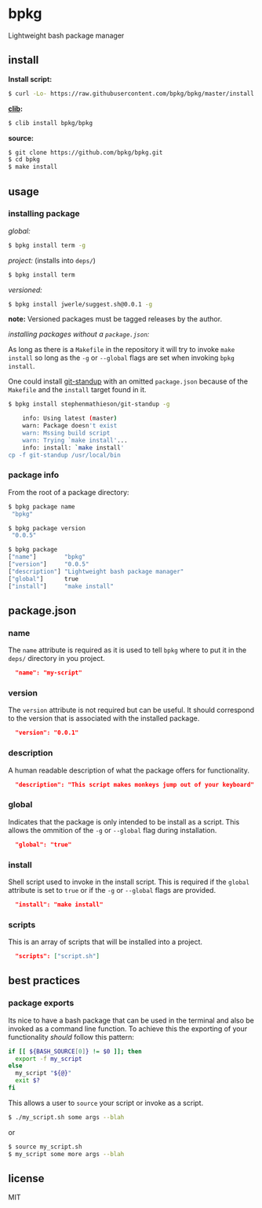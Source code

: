bpkg
====

Lightweight bash package manager

## install

**Install script:**

```sh
$ curl -Lo- https://raw.githubusercontent.com/bpkg/bpkg/master/install.sh | bash
```

**[clib](https://github.com/clibs/clib):**

```sh
$ clib install bpkg/bpkg
```

**source:**

```sh
$ git clone https://github.com/bpkg/bpkg.git
$ cd bpkg
$ make install
```

## usage

### installing package

*global:*

```sh
$ bpkg install term -g
```

*project:* (installs into `deps/`)

```sh
$ bpkg install term
```

*versioned:*

```sh
$ bpkg install jwerle/suggest.sh@0.0.1 -g
```

**note:** Versioned packages must be tagged releases by the author.

*installing packages without a `package.json`:*

As long as there is a `Makefile` in the repository it will try to invoke
`make install` so long as the `-g` or `--global` flags are set when
invoking `bpkg install`.

One could install
[git-standup](https://github.com/stephenmathieson/git-standup) with an
omitted `package.json` because of the `Makefile` and the `install`
target found in it.

```sh
$ bpkg install stephenmathieson/git-standup -g

    info: Using latest (master)
    warn: Package doesn't exist
    warn: Mssing build script
    warn: Trying `make install'...
    info: install: `make install'
cp -f git-standup /usr/local/bin
```

### package info

From the root of a package directory:

```sh
$ bpkg package name
 "bpkg"
```

```sh
$ bpkg package version
 "0.0.5"
```

```sh
$ bpkg package
["name"]        "bpkg"
["version"]     "0.0.5"
["description"] "Lightweight bash package manager"
["global"]      true
["install"]     "make install"
```

## package.json

### name

The `name` attribute is required as it is used to tell `bpkg` where to
put it in the `deps/` directory in you project.

```json
  "name": "my-script"
```

### version

The `version` attribute is not required but can be useful. It should
correspond to the version that is associated with the installed package.

```json
  "version": "0.0.1"
```

### description

A human readable description of what the package offers for
functionality.

```json
  "description": "This script makes monkeys jump out of your keyboard"
```

### global

Indicates that the package is only intended to be install as a script.
This allows the ommition of the `-g` or `--global` flag during
installation.

```json
  "global": "true"
```

### install

Shell script used to invoke in the install script. This is required if
the `global` attribute is set to `true` or if the `-g` or `--global`
flags are provided.

```json
  "install": "make install"
```

### scripts

This is an array of scripts that will be installed into a project.

```json
  "scripts": ["script.sh"]
```

## best practices

### package exports

Its nice to have a bash package that can be used in the terminal and
also be invoked as a command line function. To achieve this the
exporting of your functionality *should* follow this pattern:

```sh
if [[ ${BASH_SOURCE[0]} != $0 ]]; then
  export -f my_script
else
  my_script "${@}"
  exit $?
fi
```

This allows a user to `source` your script or invoke as a script.

```sh
$ ./my_script.sh some args --blah
```

or

```sh
$ source my_script.sh
$ my_script some more args --blah
```

## license

MIT
